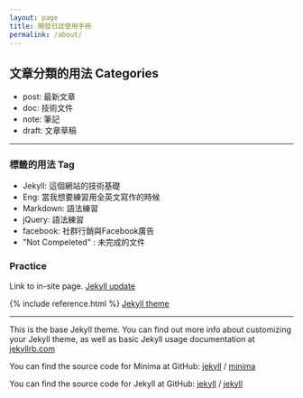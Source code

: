 ```yaml
---
layout: page
title: 開發日誌使用手冊
permalink: /about/
---
```


## 文章分類的用法 Categories
* post: 最新文章
* doc: 技術文件
* note: 筆記
* draft: 文章草稿

---

### 標籤的用法 Tag
* Jekyll: 這個網站的技術基礎
* Eng: 當我想要練習用全英文寫作的時候
* Markdown: 語法練習
* jQuery: 語法練習
* facebook: 社群行銷與Facebook廣告
* "Not Compeleted" : 未完成的文件

### Practice
Link to in-site page. [Jekyll update](/Geek-Log/update/)



{% include reference.html %}
[Jekyll theme](https://jekyllthemes.io/)

---




This is the base Jekyll theme. You can find out more info about customizing your Jekyll theme, as well as basic Jekyll usage documentation at [jekyllrb.com](https://jekyllrb.com/)

You can find the source code for Minima at GitHub:
[jekyll][jekyll-organization] /
[minima](https://github.com/jekyll/minima)

You can find the source code for Jekyll at GitHub:
[jekyll][jekyll-organization] /
[jekyll](https://github.com/jekyll/jekyll)


[jekyll-organization]: https://github.com/jekyll
